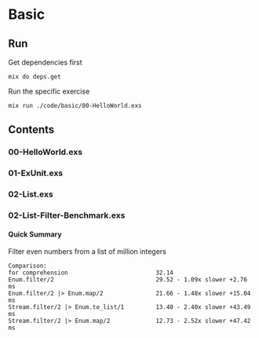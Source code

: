 # Basic

## Run

Get dependencies first

```shell
mix do deps.get
```

Run the specific exercise

```shell
mix run ./code/basic/00-HelloWorld.exs
```

## Contents

### **00-HelloWorld.exs**

### **01-ExUnit.exs**

### **02-List.exs**

### **02-List-Filter-Benchmark.exs**
  
#### Quick Summary

Filter even numbers from a list of million integers

```shell
Comparison:
for comprehension                         32.14
Enum.filter/2                             29.52 - 1.09x slower +2.76 ms
Enum.filter/2 |> Enum.map/2               21.66 - 1.48x slower +15.04 ms
Stream.filter/2 |> Enum.to_list/1         13.40 - 2.40x slower +43.49 ms
Stream.filter/2 |> Enum.map/2             12.73 - 2.52x slower +47.42 ms
```
